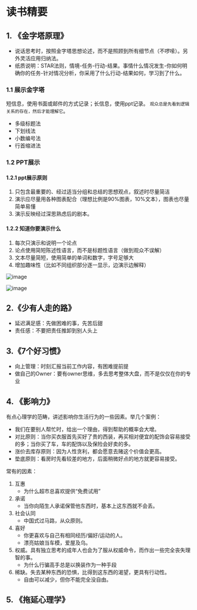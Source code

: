 # 读书精要

## 1. 《金字塔原理》

* 说话思考时，按照金字塔思想论述，而不是照顾到所有细节点（不啰嗦）。另外灵活应用归纳法。
* 纸质说明：STAR法则，情境-任务-行动-结果。事情什么情况发生-你如何明确你的任务-针对情况分析，你采用了什么行动-结果如何，学习到了什么。

### 1.1 展示金字塔

短信息，使用书面或邮件的方式记录；长信息，使用ppt记录。
`观众总是先看到逻辑关系的存在，然后才能理解它`。
* 多级标题法
* 下划线法
* 小数编号法
* 行首缩进法

### 1.2 PPT展示

#### 1.2.1 ppt展示原则

1. 只包含最重要的、经过适当分组和总结的思想观点，叙述时尽量简洁
1. 演示应尽量用各种图表配合（理想比例是90%图表，10%文本），图表也尽量简单易懂
1. 演示反映经过深思熟虑后的剧本。

#### 1.2.2 知道你要演示什么

1. 每次只演示和说明一个论点
1. 论点使用简短陈述性语言，而不是标题性语言（做到观众不误解）
1. 文本尽量简短，使用简单的单词和数字，字号足够大
1. 增加趣味性（比如不同组织部分逐一显示，边演示边解释）

![image](https://user-images.githubusercontent.com/6310131/68274785-fbf51180-00a4-11ea-8ec8-534d8f09587c.png)

![image](https://user-images.githubusercontent.com/6310131/68276699-855a1300-00a8-11ea-9544-c7d64890f963.png)

## 2.《少有人走的路》

* 延迟满足感：先做困难的事，先苦后甜
* 责任感：不要把责任推卸到别人头上

## 3.《7个好习惯》

* 向上管理：时刻汇报当前工作内容，有困难提前提
* 做自己的Owner：要有owner思维，多去思考整体大盘，而不是仅仅在你的专业

## 4. 《影响力》

有点心理学的范畴，讲述影响你生活行为的一些因素。举几个案例：
* 我们在要别人帮忙时，给出一个理由，得到帮助的概率会大增。
* 对比原则：当你买衣服首先买好了贵的西装，再买相对便宜的配饰会容易接受的多；当你买了车，车的配饰以及保险会好卖的多。 
* 涨价去库存原则：因为人性贪利，都会愿意去赌这个价值会更高。
* 垫底原则：看房时先看较差的地方，后面稍微好点的地方就更容易接受。

常有的因素：
1. 互惠
    * 为什么超市总喜欢提供“免费试用”
1. 承诺
    * 当你向陌生人承诺保管他东西时，基本上这东西就不会丢。
1. 社会认同
    * 中国式过马路，从众原则。
1. 喜好
    * 你更喜欢与自己有相同经历/偏好/运动的人。
    * 漂亮姑娘当车模，爱屋及乌。
1. 权威。具有独立思考的成年人也会为了服从权威命令，而作出一些完全丧失理智的事。
    * 为什么行骗高手总是以换装作为一种手段
1. 稀缺。失去某种东西的恐惧，比得到这东西的渴望，更具有行动性。
    * 自由可以减少，但你不能完全没自由。

## 5. 《拖延心理学》
